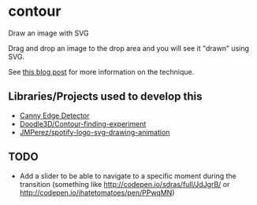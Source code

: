# contour
Draw an image with SVG

Drag and drop an image to the drop area and you will see it "drawn" using SVG.

See [this blog post](https://jmperezperez.com/drawing-edges-svg/) for more information on the technique.

## Libraries/Projects used to develop this

- [Canny Edge Detector](http://canny-edge-detection.herokuapp.com/)
- [Doodle3D/Contour-finding-experiment](https://github.com/Doodle3D/Contour-finding-experiment)
- [JMPerez/spotify-logo-svg-drawing-animation](https://github.com/JMPerez/spotify-logo-svg-drawing-animation)

## TODO

- Add a slider to be able to navigate to a specific moment during the transition (something like http://codepen.io/sdras/full/JdJgrB/ or http://codepen.io/ihatetomatoes/pen/PPwqMN)
